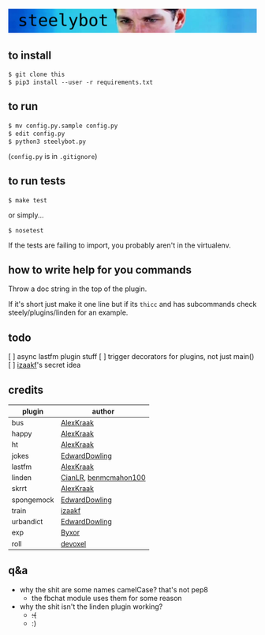 ![banner](banner.png)

## to install  

```
$ git clone this
$ pip3 install --user -r requirements.txt
```

## to run
```
$ mv config.py.sample config.py
$ edit config.py
$ python3 steelybot.py
```
(`config.py` is in `.gitignore`)

## to run tests
```
$ make test
```
or simply...
```
$ nosetest
```

If the tests are failing to import, you probably aren't in the virtualenv.

## how to write help for you commands

Throw a doc string in the top of the plugin.

If it's short just make it one line but if its `thicc` and has subcommands check
steely/plugins/linden for an example.

## todo
[ ] async lastfm plugin stuff
[ ] trigger decorators for plugins, not just main()
[ ] [izaakf](https://github.com/izaakf)'s secret idea

## credits
|plugin|author|
|---|---|
|bus|[AlexKraak](https://github.com/AlexKraak)|
|happy|[AlexKraak](https://github.com/AlexKraak)|
|ht|[AlexKraak](https://github.com/AlexKraak)|
|jokes|[EdwardDowling](https://github.com/EdwardDowling)|
|lastfm|[AlexKraak](https://github.com/AlexKraak)|
|linden|[CianLR](https://github.com/CianLR), [benmcmahon100](https://github.com/benmcmahon100)|
|skrrt|[AlexKraak](https://github.com/AlexKraak)|
|spongemock|[EdwardDowling](https://github.com/EdwardDowling)|
|train|[izaakf](https://github.com/izaakf)|
|urbandict|[EdwardDowling](https://github.com/EdwardDowling)|
|exp|[Byxor](https://github.com/Byxor)|
|roll|[devoxel](https://github.com/devoxel)|

## q&a

- why the shit are some names camelCase? that's not pep8
  - the fbchat module uses them for some reason
- why the shit isn't the linden plugin working?
  - ~~:(~~
  - :)
